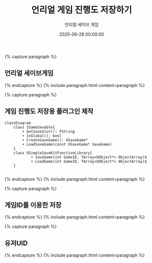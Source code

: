 ﻿---
title: "언리얼 게임 진행도 저장하기"
date: 2025-06-28 00:00:00
layout: post
image: "images/icon_14.gif"
subtitle: 
 - "언리얼 세이브 게임"
description: "언리얼에서 게임 진행도 저장하는 방법에 대해 이야기 합니다"
published: true
order: 0
---


{% capture paragraph %}

## **언리얼 세이브게임**

{% endcapture %}
{% include paragraph.html content=paragraph %}

{% capture paragraph %}
## **게임 진행도 저장용 플러그인 제작**

<script src="https://cdn.jsdelivr.net/npm/mermaid@10/dist/mermaid.min.js"></script>
<script>mermaid.initialize({ startOnLoad: true });</script>

```mermaid
classDiagram
    class IGameSavable{
        + GetSaveSlot(): FString
        + IsGlobal(): bool
        + CreateSaveGame(): USaveGame*
        + LoadSaveGame(const USaveGame* SaveGame)
    }
    class USimpleSaveKitFunctionLibrary{
		    + SaveGame(int GameID, TArray<UObject*> ObjectArray)$
		    + LoadGame(int GameID, TArray<UObject*> ObjectArray)$
    }
    
```


{% endcapture %}
{% include paragraph.html content=paragraph %}


{% capture paragraph %}

## **게임ID를 이용한 저장**

{% endcapture %}
{% include paragraph.html content=paragraph %}

{% capture paragraph %}
## **유저UID**

{% endcapture %}
{% include paragraph.html content=paragraph %}
